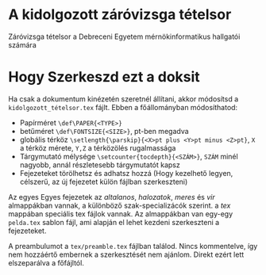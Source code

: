# A kidolgozott záróvizsga tételsor
Záróvizsga tételsor a Debreceni Egyetem mérnökinformatikus hallgatói számára

# Hogy Szerkeszd ezt a doksit
Ha csak a dokumentum kinézetén szeretnél állítani, akkor módosítsd a `kidolgozott_tételsor.tex` fájlt. Ebben a főállományban módosíthatod:
  * Papírméret `\def\PAPER{<TYPE>}`
  * betűméret `\def\FONTSIZE{<SIZE>}`, pt-ben megadva
  * globális térköz `\setlength{\parskip}{<X>pt plus <Y>pt minus <Z>pt}`, `X` a térköz mérete, `Y,Z` a térközölés rugalmassága
  * Tárgymutató mélysége `\setcounter{tocdepth}{<SZÁM>}`, `SZÁM` minél nagyobb, annál részletesebb tárgymutatót kapsz
  * Fejezeteket törölhetsz és adhatsz hozzá (Hogy kezelhető legyen, célszerű, az új fejezetet külön fájlban szerkeszteni)
  
Az egyes Egyes fejezetek az *altalanos*, *halozatok*, *meres* és *vir* almappákban vannak, a különböző szak-specializácók szerint. a *tex* mappában speciális tex fájlok vannak. Az almappákban van egy-egy `pelda.tex` sablon fájl, ami alapján el lehet kezdeni szerkeszteni a fejezeteket.

A preambulumot a `tex/preamble.tex` fájlban találod. Nincs kommentelve, így nem hozzáértő embernek a szerkesztését nem ajánlom. Direkt ezért lett elszeparálva a főfájltól.
